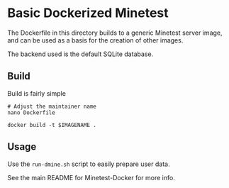 # Basic Dockerized Minetest

The Dockerfile in this directory builds to a generic Minetest server image, and can be used as a basis for the creation of other images.

The backend used is the default SQLite database.

## Build

Build is fairly simple

	# Adjust the maintainer name
	nano Dockerfile

	docker build -t $IMAGENAME .


## Usage

Use the `run-dmine.sh` script to easily prepare user data.

See the main README for Minetest-Docker for more info.
